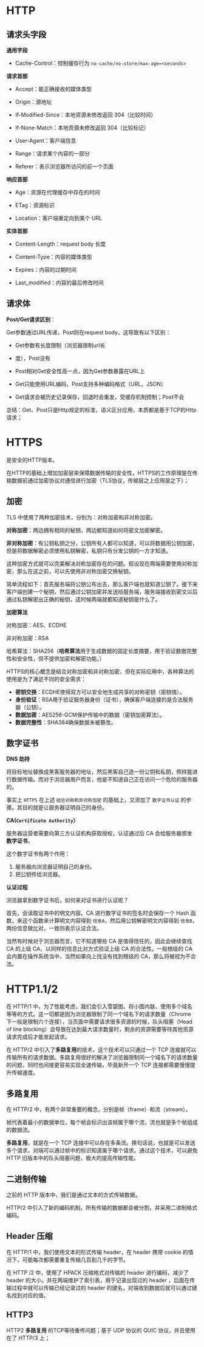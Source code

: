 # HTTP

## 请求头字段

**通用字段**

- Cache-Control：控制缓存行为 `no-cache/no-store/max-age=<seconds>`

**请求首部**

- Accept：能正确接收的媒体类型 

- Origin：源地址

- If-Modified-Since：本地资源未修改返回 304（比较时间）

- If-None-Match：本地资源未修改返回 304（比较标记）

- User-Agent：客户端信息

- Range：请求某个内容的一部分

- Referer：表示浏览器所访问的前一个页面

**响应首部**

- Age：资源在代理缓存中存在的时间

- ETag：资源标识

- Location：客户端重定向到某个 URL

**实体首部**

- Content-Length：request body 长度

- Content-Type：内容的媒体类型

- Expires：内容的过期时间

- Last_modified：内容的最后修改时间

## 请求体

**Post/Get请求区别**：

Get参数通过URL传递，Post则在request body，这导致有以下区别：

- Get参数有长度限制（浏览器限制url长

- 度），Post没有

- Post相对Get安全性高一点，因为Get参数暴露在URL上

- Get只能使用URL编码，Post支持多种编码格式（URL，JSON）

- Get请求会被历史记录保存，回退时会重发，受缓存机制控制；Post不会

总结：Get、Post只是Http规定的标准，语义区分应用，本质都是基于TCP的Http请求；

# HTTPS

是安全的HTTP版本。

在HTTP的基础上增加加密层来保障数据传输的安全性，HTTPS的工作原理是在传输数据前通过加密协议对通信进行加密（TLS协议，传输层之上应用层之下）；

## 加密

TLS 中使用了两种加密技术，分别为：对称加密和非对称加密。

**对称加密**：两边拥有相同的秘钥，两边都知道如何将密文加密解密。

**非对称加密**：有公钥私钥之分，公钥所有人都可以知道，可以将数据用公钥加密，但是将数据解密必须使用私钥解密，私钥只有分发公钥的一方才知道。

这种加密方式就可以完美解决对称加密存在的问题。假设现在两端需要使用对称加密，那么在这之前，可以先使用非对称加密交换秘钥。

简单流程如下：首先服务端将公钥公布出去，那么客户端也就知道公钥了。接下来客户端创建一个秘钥，然后通过公钥加密并发送给服务端，服务端接收到密文以后通过私钥解密出正确的秘钥，这时候两端就都知道秘钥是什么了。

**加密算法**

对称加密：AES、ECDHE

非对称加密：RSA

哈希算法：SHA256（**哈希算法**用于生成数据的固定长度摘要，用于验证数据完整性和安全性，但不提供加密和解密功能。）

HTTPS的核心概念是结合对称加密和非对称加密，但在实际应用中，各种算法的使用是为了满足不同的安全需求：

- **密钥交换**：ECDHE使得双方可以安全地生成共享的对称密钥（密钥值）。
- **身份验证**：RSA用于验证服务器身份（证书），确保客户端连接的是合法服务器（公钥）。
- **数据加密**：AES256-GCM保护传输中的数据（密钥加密算法）。
- **数据完整性**：SHA384确保数据未被篡改。

## 数字证书

**DNS 劫持**

将目标地址替换成黑客服务器的地址，然后黑客自己造一份公钥和私钥，照样能进行数据传输。而对于浏览器用户而言，他是不知道自己正在访问一个危险的服务器的。

事实上 `HTTPS` 在上述 `结合对称和非对称加密` 的基础上，又添加了 `数字证书认证` 的步骤。其目的就是让服务器证明自己的身份。

**CA(`Certificate Authority`）**

服务器运营者需要向第三方认证机构获取授权，认证通过后 CA 会给服务器颁发 **数字证书**。

这个数字证书有两个作用：

1. 服务器向浏览器证明自己的身份。
2. 把公钥传给浏览器。

**认证过程**

浏览器拿到数字证书后，如何来对证书进行认证呢？

首先，会读取证书中的明文内容。CA 进行数字证书的签名时会保存一个 Hash 函数，来这个函数来计算明文内容得到 `信息A`，然后用公钥解密明文内容得到 `信息B`，两份信息做比对，一致则表示认证合法。

当然有时候对于浏览器而言，它不知道哪些 CA 是值得信任的，因此会继续查找 CA 的上级 CA，以同样的信息比对方式验证上级 CA 的合法性。一般根级的 CA 会内置在操作系统当中，当然如果向上找没有找到根级的 CA，那么将被视为不合法。

# HTTP1.1/2

在 HTTP/1 中，为了性能考虑，我们会引入雪碧图、将小图内联、使用多个域名等等的方式。这一切都是因为浏览器限制了同一个域名下的请求数量（Chrome 下一般是限制六个连接），当页面中需要请求很多资源的时候，队头阻塞（Head of line blocking）会导致在达到最大请求数量时，剩余的资源需要等待其他资源请求完成后才能发起请求。

在 HTTP/2 中引入了**多路复用**的技术，这个技术可以只通过一个 TCP 连接就可以传输所有的请求数据。多路复用很好的解决了浏览器限制同一个域名下的请求数量的问题，同时也间接更容易实现全速传输，毕竟新开一个 TCP 连接都需要慢慢提升传输速度。

## 多路复用

在 HTTP/2 中，有两个非常重要的概念，分别是帧（frame）和流（stream）。

帧代表着最小的数据单位，每个帧会标识出该帧属于哪个流，流也就是多个帧组成的数据流。

**多路复用**，就是在一个 TCP 连接中可以存在多条流。换句话说，也就是可以发送多个请求，对端可以通过帧中的标识知道属于哪个请求。通过这个技术，可以避免 HTTP 旧版本中的队头阻塞问题，极大的提高传输性能。

## 二进制传输

之前的 HTTP 版本中，我们是通过文本的方式传输数据。

HTTP/2 中引入了新的编码机制，所有传输的数据都会被分割，并采用二进制格式编码。

## Header 压缩

在 HTTP/1 中，我们使用文本的形式传输 header，在 header 携带 cookie 的情况下，可能每次都需要重复传输几百到几千的字节。

在 HTTP /2 中，使用了 HPACK 压缩格式对传输的 header 进行编码，减少了 header 的大小。并在两端维护了索引表，用于记录出现过的 header ，后面在传输过程中就可以传输已经记录过的 header 的键名，对端收到数据后就可以通过键名找到对应的值。

## HTTP3

HTTP2 **多路复用** 的TCP等待重传问题；基于 UDP 协议的 QUIC 协议，并且使用在了 HTTP/3 上；
